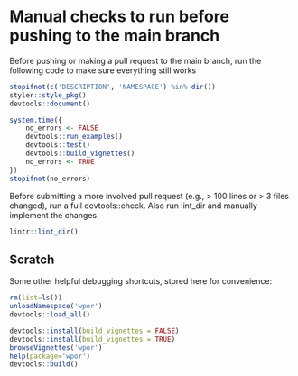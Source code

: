 # Manual checks to run before pushing to the main branch


Before pushing or making a pull request to the main branch, run the following code to make sure everything still works
```r
stopifnot(c('DESCRIPTION', 'NAMESPACE') %in% dir())
styler::style_pkg()
devtools::document()

system.time({
	no_errors <- FALSE
	devtools::run_examples()
	devtools::test()
	devtools::build_vignettes()
	no_errors <- TRUE
})
stopifnot(no_errors)
```

Before submitting a more involved pull request (e.g., > 100 lines or > 3 files changed), run a full devtools::check. Also run lint_dir and manually implement the changes.
```r
lintr::lint_dir()
```


## Scratch

Some other helpful debugging shortcuts, stored here for convenience:
```r
rm(list=ls())
unloadNamespace('wpor')
devtools::load_all()

devtools::install(build_vignettes = FALSE)
devtools::install(build_vignettes = TRUE)
browseVignettes('wpor')
help(package='wpor')
devtools::build()
```